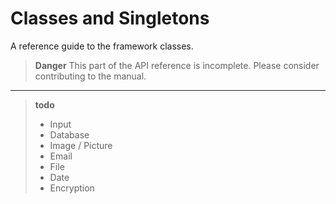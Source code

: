 
# Classes and Singletons

A reference guide to the framework classes.

> **Danger** This part of the API reference is incomplete. Please consider contributing to the manual.

---

> **todo**
> * Input
> * Database
> * Image / Picture
> * Email
> * File
> * Date
> * Encryption
